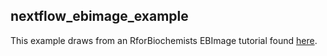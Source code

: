 ## nextflow_ebimage_example

This example draws from an RforBiochemists EBImage tutorial found [here](http://rforbiochemists.blogspot.com/2016/05/counting-and-identifying-stained-cells.html).


